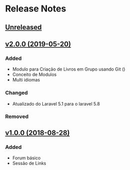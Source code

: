 # Release Notes

## [Unreleased](https://github.com/austrolibertario/hoppe/compare/v2.1.0...master)


## [v2.0.0 (2019-05-20)](https://github.com/austrolibertario/hoppe/compare/v1.0.0...v2.1.0)

### Added
- Modulo para Criação de Livros em Grupo usando Git ()
- Conceito de Modulos
- Multi idiomas

### Changed
- Atualizado do Laravel 5.1 para o laravel 5.8

### Removed


## [v1.0.0 (2018-08-28)](https://github.com/austrolibertario/hoppe/compare/v0.1.0...v1.0.0)

### Added

- Forum básico
- Sessão de Links